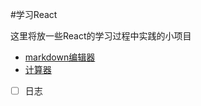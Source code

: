 #学习React

这里将放一些React的学习过程中实践的小项目

- [markdown编辑器](http://lingyucoder.github.io/learn-react/page/md-editor/index.html)
- [计算器](http://lingyucoder.github.io/learn-react/page/calculator/index.html)
- [ ] 日志
